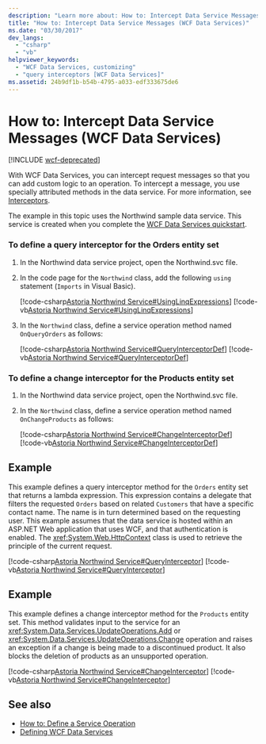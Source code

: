 ```yaml
---
description: "Learn more about: How to: Intercept Data Service Messages (WCF Data Services)"
title: "How to: Intercept Data Service Messages (WCF Data Services)"
ms.date: "03/30/2017"
dev_langs: 
  - "csharp"
  - "vb"
helpviewer_keywords: 
  - "WCF Data Services, customizing"
  - "query interceptors [WCF Data Services]"
ms.assetid: 24b9df1b-b54b-4795-a033-edf333675de6
---
```

# How to: Intercept Data Service Messages (WCF Data Services)

[!INCLUDE [wcf-deprecated](~/includes/wcf-deprecated.md)]

With WCF Data Services, you can intercept request messages so that you can add custom logic to an operation. To intercept a message, you use specially attributed methods in the data service. For more information, see [Interceptors](interceptors-wcf-data-services.md).  
  
 The example in this topic uses the Northwind sample data service. This service is created when you complete the [WCF Data Services quickstart](quickstart-wcf-data-services.md).  
  
### To define a query interceptor for the Orders entity set  
  
1. In the Northwind data service project, open the Northwind.svc file.  
  
2. In the code page for the `Northwind` class, add the following `using` statement (`Imports` in Visual Basic).  
  
     [!code-csharp[Astoria Northwind Service#UsingLinqExpressions](../../../../samples/snippets/csharp/VS_Snippets_Misc/astoria_northwind_service/cs/northwind2.svc.cs#usinglinqexpressions)]
     [!code-vb[Astoria Northwind Service#UsingLinqExpressions](../../../../samples/snippets/visualbasic/VS_Snippets_Misc/astoria_northwind_service/vb/northwind2.svc.vb#usinglinqexpressions)]  
  
3. In the `Northwind` class, define a service operation method named `OnQueryOrders` as follows:  
  
     [!code-csharp[Astoria Northwind Service#QueryInterceptorDef](../../../../samples/snippets/csharp/VS_Snippets_Misc/astoria_northwind_service/cs/northwind2.svc.cs#queryinterceptordef)]
     [!code-vb[Astoria Northwind Service#QueryInterceptorDef](../../../../samples/snippets/visualbasic/VS_Snippets_Misc/astoria_northwind_service/vb/northwind2.svc.vb#queryinterceptordef)]  
  
### To define a change interceptor for the Products entity set  
  
1. In the Northwind data service project, open the Northwind.svc file.  
  
2. In the `Northwind` class, define a service operation method named `OnChangeProducts` as follows:  
  
     [!code-csharp[Astoria Northwind Service#ChangeInterceptorDef](../../../../samples/snippets/csharp/VS_Snippets_Misc/astoria_northwind_service/cs/northwind2.svc.cs#changeinterceptordef)]
     [!code-vb[Astoria Northwind Service#ChangeInterceptorDef](../../../../samples/snippets/visualbasic/VS_Snippets_Misc/astoria_northwind_service/vb/northwind2.svc.vb#changeinterceptordef)]  
  
## Example  

 This example defines a query interceptor method for the `Orders` entity set that returns a lambda expression. This expression contains a delegate that filters the requested `Orders` based on related `Customers` that have a specific contact name. The name is in turn determined based on the requesting user. This example assumes that the data service is hosted within an ASP.NET Web application that uses WCF, and that authentication is enabled. The <xref:System.Web.HttpContext> class is used to retrieve the principle of the current request.  
  
 [!code-csharp[Astoria Northwind Service#QueryInterceptor](../../../../samples/snippets/csharp/VS_Snippets_Misc/astoria_northwind_service/cs/northwind2.svc.cs#queryinterceptor)]
 [!code-vb[Astoria Northwind Service#QueryInterceptor](../../../../samples/snippets/visualbasic/VS_Snippets_Misc/astoria_northwind_service/vb/northwind2.svc.vb#queryinterceptor)]  
  
## Example  

 This example defines a change interceptor method for the `Products` entity set. This method validates input to the service for an <xref:System.Data.Services.UpdateOperations.Add> or <xref:System.Data.Services.UpdateOperations.Change> operation and raises an exception if a change is being made to a discontinued product. It also blocks the deletion of products as an unsupported operation.  
  
 [!code-csharp[Astoria Northwind Service#ChangeInterceptor](../../../../samples/snippets/csharp/VS_Snippets_Misc/astoria_northwind_service/cs/northwind2.svc.cs#changeinterceptor)]
 [!code-vb[Astoria Northwind Service#ChangeInterceptor](../../../../samples/snippets/visualbasic/VS_Snippets_Misc/astoria_northwind_service/vb/northwind2.svc.vb#changeinterceptor)]  
  
## See also

- [How to: Define a Service Operation](how-to-define-a-service-operation-wcf-data-services.md)
- [Defining WCF Data Services](defining-wcf-data-services.md)
